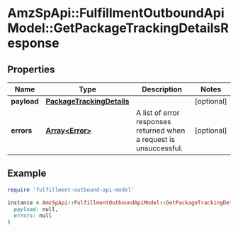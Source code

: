 # AmzSpApi::FulfillmentOutboundApiModel::GetPackageTrackingDetailsResponse

## Properties

| Name | Type | Description | Notes |
| ---- | ---- | ----------- | ----- |
| **payload** | [**PackageTrackingDetails**](PackageTrackingDetails.md) |  | [optional] |
| **errors** | [**Array&lt;Error&gt;**](Error.md) | A list of error responses returned when a request is unsuccessful. | [optional] |

## Example

```ruby
require 'fulfillment-outbound-api-model'

instance = AmzSpApi::FulfillmentOutboundApiModel::GetPackageTrackingDetailsResponse.new(
  payload: null,
  errors: null
)
```

